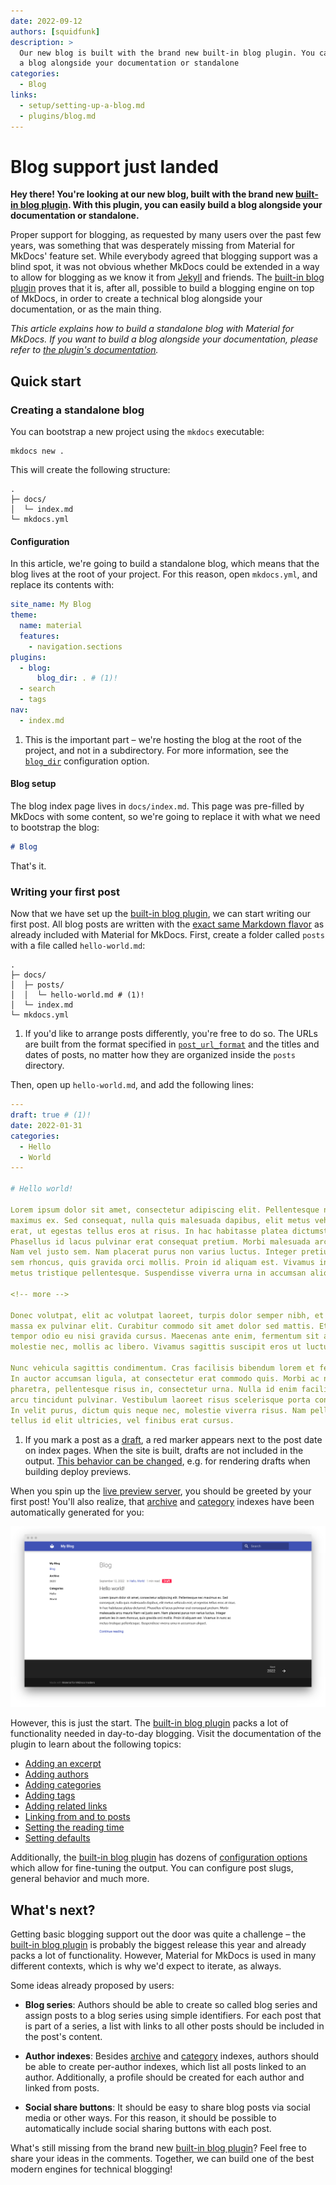 ```yaml
---
date: 2022-09-12
authors: [squidfunk]
description: >
  Our new blog is built with the brand new built-in blog plugin. You can build
  a blog alongside your documentation or standalone
categories:
  - Blog
links:
  - setup/setting-up-a-blog.md
  - plugins/blog.md
---
```


# Blog support just landed

__Hey there! You're looking at our new blog, built with the brand new
[built-in blog plugin]. With this plugin, you can easily build a blog alongside
your documentation or standalone.__

Proper support for blogging, as requested by many users over the past few years,
was something that was desperately missing from Material for MkDocs' feature set.
While everybody agreed that blogging support was a blind spot, it was not
obvious whether MkDocs could be extended in a way to allow for blogging as we
know it from [Jekyll] and friends. The [built-in blog plugin] proves that it is,
after all, possible to build a blogging engine on top of MkDocs, in order to
create a technical blog alongside your documentation, or as the main thing.

<!-- more -->

_This article explains how to build a standalone blog with Material for MkDocs.
If you want to build a blog alongside your documentation, please refer to
[the plugin's documentation][built-in blog plugin]._

  [built-in blog plugin]: ../../plugins/blog.md
  [Jekyll]: https://jekyllrb.com/

## Quick start

### Creating a standalone blog

You can bootstrap a new project using the `mkdocs` executable:

```
mkdocs new .
```

This will create the following structure:

``` { .sh .no-copy }
.
├─ docs/
│  └─ index.md
└─ mkdocs.yml
```

#### Configuration

In this article, we're going to build a standalone blog, which means that the
blog lives at the root of your project. For this reason, open `mkdocs.yml`,
and replace its contents with:

``` yaml
site_name: My Blog
theme:
  name: material
  features:
    - navigation.sections
plugins:
  - blog:
      blog_dir: . # (1)!
  - search
  - tags
nav:
  - index.md
```

1.  This is the important part – we're hosting the blog at the root of the
    project, and not in a subdirectory. For more information, see the
    [`blog_dir`][blog_dir] configuration option.

  [blog_dir]: ../../setup/setting-up-a-blog.md#+blog.blog_dir

#### Blog setup

The blog index page lives in `docs/index.md`. This page was pre-filled by
MkDocs with some content, so we're going to replace it with what we need to
bootstrap the blog:

``` markdown
# Blog
```

That's it.

### Writing your first post

Now that we have set up the [built-in blog plugin], we can start writing our
first post. All blog posts are written with the [exact same Markdown flavor] as
already included with Material for MkDocs. First, create a folder called `posts`
with a file called `hello-world.md`:

``` { .sh .no-copy }
.
├─ docs/
│  ├─ posts/
│  │  └─ hello-world.md # (1)!
│  └─ index.md
└─ mkdocs.yml
```

1.  If you'd like to arrange posts differently, you're free to do so. The URLs
    are built from the format specified in [`post_url_format`][post slugs] and
    the titles and dates of posts, no matter how they are organized
    inside the `posts` directory.

Then, open up `hello-world.md`, and add the following lines:

``` yaml
---
draft: true # (1)!
date: 2022-01-31
categories:
  - Hello
  - World
---

# Hello world!

Lorem ipsum dolor sit amet, consectetur adipiscing elit. Pellentesque nec
maximus ex. Sed consequat, nulla quis malesuada dapibus, elit metus vehicula
erat, ut egestas tellus eros at risus. In hac habitasse platea dictumst.
Phasellus id lacus pulvinar erat consequat pretium. Morbi malesuada arcu mauris
Nam vel justo sem. Nam placerat purus non varius luctus. Integer pretium leo in
sem rhoncus, quis gravida orci mollis. Proin id aliquam est. Vivamus in nunc ac
metus tristique pellentesque. Suspendisse viverra urna in accumsan aliquet.

<!-- more -->

Donec volutpat, elit ac volutpat laoreet, turpis dolor semper nibh, et dictum
massa ex pulvinar elit. Curabitur commodo sit amet dolor sed mattis. Etiam
tempor odio eu nisi gravida cursus. Maecenas ante enim, fermentum sit amet
molestie nec, mollis ac libero. Vivamus sagittis suscipit eros ut luctus.

Nunc vehicula sagittis condimentum. Cras facilisis bibendum lorem et feugiat.
In auctor accumsan ligula, at consectetur erat commodo quis. Morbi ac nunc
pharetra, pellentesque risus in, consectetur urna. Nulla id enim facilisis
arcu tincidunt pulvinar. Vestibulum laoreet risus scelerisque porta congue.
In velit purus, dictum quis neque nec, molestie viverra risus. Nam pellentesque
tellus id elit ultricies, vel finibus erat cursus.
```

1.  If you mark a post as a [draft], a red marker appears next to the post date
    on index pages. When the site is built, drafts are not included in the
    output. [This behavior can be changed], e.g. for rendering drafts when
    building deploy previews.

When you spin up the [live preview server], you should be greeted by your first
post! You'll also realize, that [archive] and [category] indexes have been
automatically generated for you:

  ![Blog]

However, this is just the start. The [built-in blog plugin] packs a lot of
functionality needed in day-to-day blogging. Visit the documentation of the
plugin to learn about the following topics:

<div class="mdx-columns" markdown>

- [Adding an excerpt]
- [Adding authors]
- [Adding categories]
- [Adding tags]
- [Adding related links]
- [Linking from and to posts]
- [Setting the reading time]
- [Setting defaults]

</div>

Additionally, the [built-in blog plugin] has dozens of [configuration options]
which allow for fine-tuning the output. You can configure post slugs, general
behavior and much more.

  [exact same Markdown flavor]: ../../reference/index.md
  [post slugs]: ../../setup/setting-up-a-blog.md#+blog.post_url_format
  [draft]: ../../setup/setting-up-a-blog.md#drafts
  [This behavior can be changed]: ../../setup/setting-up-a-blog.md#+blog.draft
  [live preview server]: ../../creating-your-site.md#previewing-as-you-write
  [archive]: ../../setup/setting-up-a-blog.md#archive
  [category]: ../../setup/setting-up-a-blog.md#categories
  [Blog]: blog-support-just-landed/blog.png
  [Blog post]: blog-support-just-landed/blog-post.png
  [Adding an excerpt]: ../../setup/setting-up-a-blog.md#adding-an-excerpt
  [Adding authors]: ../../setup/setting-up-a-blog.md#adding-authors
  [Adding categories]: ../../setup/setting-up-a-blog.md#adding-categories
  [Adding tags]: ../../setup/setting-up-a-blog.md#adding-tags
  [Adding related links]: ../../setup/setting-up-a-blog.md#adding-related-links
  [Linking from and to posts]: ../../setup/setting-up-a-blog.md#linking-from-and-to-posts
  [Setting the reading time]: ../../setup/setting-up-a-blog.md#setting-the-reading-time
  [Setting defaults]: ../../setup/setting-up-a-blog.md#setting-defaults
  [configuration options]: ../../setup/setting-up-a-blog.md#configuration

## What's next?

Getting basic blogging support out the door was quite a challenge – the
[built-in blog plugin] is probably the biggest release this year and already
packs a lot of functionality. However, Material for MkDocs is used in many
different contexts, which is why we'd expect to iterate, as always.

Some ideas already proposed by users:

- __Blog series__: Authors should be able to create so called blog series and
  assign posts to a blog series using simple identifiers. For each post that is
  part of a series, a list with links to all other posts should be included in
  the post's content.

- __Author indexes__: Besides [archive] and [category] indexes, authors should
  be able to create per-author indexes, which list all posts linked to an
  author. Additionally, a profile should be created for each author and linked
  from posts.

- __Social share buttons__: It should be easy to share blog posts via social
  media or other ways. For this reason, it should be possible to automatically
  include social sharing buttons with each post.

What's still missing from the brand new [built-in blog plugin]? Feel free to
share your ideas in the comments. Together, we can build one of the best modern
engines for technical blogging!
